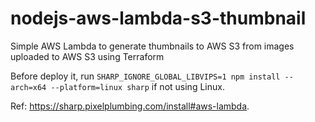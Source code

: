 # nodejs-aws-lambda-s3-thumbnail
Simple AWS Lambda to generate thumbnails to AWS S3 from images uploaded to AWS S3 using Terraform

Before deploy it, run `SHARP_IGNORE_GLOBAL_LIBVIPS=1 npm install --arch=x64 --platform=linux sharp` if not using Linux. 

Ref: https://sharp.pixelplumbing.com/install#aws-lambda.
